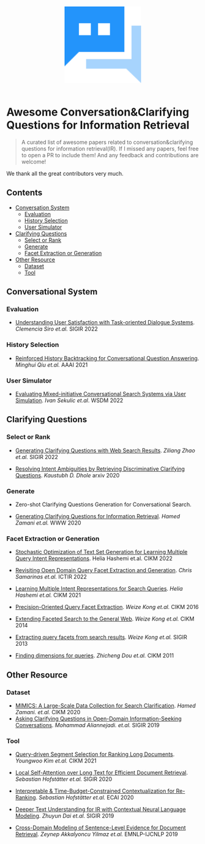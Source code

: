 <p align="center">
  <br>
  <img width="200" src="./imgs/logo.svg" alt="logo of awesome repository">
  <br>
  <br>
</p>

# Awesome Conversation&Clarifying Questions for Information Retrieval

> A curated list of awesome papers related to conversation&clarifying questions for information retrieval(IR). If I missed any papers, feel free to open a PR to include them! And any feedback and contributions are welcome! 

We thank all the great contributors very much.

## Contents

- [Conversation System](#conversational-system)
  * [Evaluation](#evaluation)        
  * [History Selection](#history-selection) 
  * [User Simulator](#user-simulator) 
- [Clarifying Questions](#clarifying-questions)
  - [Select or Rank](#select-or-rank) 
  - [Generate](#generate) 
  - [Facet Extraction or Generation](#facet-extraction-or-generation) 
- [Other Resource](#other-resource)
  - [Dataset](#dataset)
  - [Tool](#tool)




## Conversational System

### Evaluation

- [Understanding User Satisfaction with Task-oriented Dialogue Systems](https://arxiv.org/pdf/2204.12195.pdf). *Clemencia Siro et.al.* SIGIR 2022

### History Selection

- [Reinforced History Backtracking for Conversational Question Answering](https://ojs.aaai.org/index.php/AAAI/article/view/17617). *Minghui Qiu et.al.* AAAI 2021

### User Simulator

- [Evaluating Mixed-initiative Conversational Search Systems via User Simulation](https://arxiv.org/pdf/2204.08046v2.pdf). *Ivan Sekulic et.al*. WSDM 2022

## Clarifying Questions
### Select or Rank

- [Generating Clarifying Questions with Web Search Results](https://dl.acm.org/doi/10.1145/3477495.3531981). *Ziliang Zhao et.al.* SIGIR 2022

- [Resolving Intent Ambiguities by Retrieving Discriminative Clarifying Questions](https://arxiv.org/abs/2008.07559v1). *Kaustubh D. Dhole* arxiv 2020

### Generate

- Zero-shot Clarifying Questions Generation for Conversational Search.

- [Generating Clarifying Questions for Information Retrieval](https://www.microsoft.com/en-us/research/uploads/prod/2020/01/webconf-2020-camera-zamani-et-al.pdf). *Hamed Zamani et.al.* WWW 2020

### Facet Extraction or Generation

- [Stochastic Optimization of Text Set Generation for Learning Multiple Query Intent Representations](https://dl.acm.org/doi/10.1145/3511808.3557666). Helia Hashemi et.al. CIKM 2022

- [Revisiting Open Domain Query Facet Extraction and Generation](https://dl.acm.org/doi/abs/10.1145/3539813.3545138). *Chris Samarinas et.al.* ICTIR 2022
- [Learning Multiple Intent Representations for Search Queries](https://dl.acm.org/doi/pdf/10.1145/3459637.3482445). *Helia Hashemi et.al.* CIKM 2021
- [Precision-Oriented Query Facet Extraction](https://dl.acm.org/doi/pdf/10.1145/2983323.2983824). *Weize Kong et.al.* CIKM 2016
- [Extending Faceted Search to the General Web](https://dl.acm.org/doi/pdf/10.1145/2661829.2661964). *Weize Kong et.al.* CIKM 2014
- [Extracting query facets from search results](https://dl.acm.org/doi/pdf/10.1145/2484028.2484097). *Weize Kong et.al.* SIGIR 2013
- [Finding dimensions for queries](https://dl.acm.org/doi/10.1145/2063576.2063767). *Zhicheng Dou et.al.* CIKM 2011

## Other Resource

### Dataset

- [MIMICS: A Large-Scale Data Collection for Search Clarification](https://arxiv.org/pdf/2006.10174.pdf). *Hamed Zamani. et.al.* CIKM 2020
- [Asking Clarifying Questions in Open-Domain Information-Seeking Conversations](https://arxiv.org/abs/1907.06554). *Mohammad Aliannejadi. et.al.* SIGIR 2019

### Tool

- [Query-driven Segment Selection for Ranking Long Documents](https://arxiv.org/abs/2109.04611v1). *Youngwoo Kim et.al.* CIKM 2021
- [Local Self-Attention over Long Text for Efficient Document Retrieval](https://arxiv.org/abs/2005.04908). *Sebastian Hofstätter et.al.* SIGIR 2020
- [Interpretable & Time-Budget-Constrained Contextualization for Re-Ranking](https://arxiv.org/abs/2002.01854). *Sebastian Hofstätter et.al.* ECAI 2020

- [Deeper Text Understanding for IR with Contextual Neural Language Modeling](https://arxiv.org/abs/1905.09217v1). *Zhuyun Dai et.al.* SIGIR 2019                

- [Cross-Domain Modeling of Sentence-Level Evidence for Document Retrieval](https://aclanthology.org/D19-1352/). *Zeynep Akkalyoncu Yilmaz et.al.* EMNLP-IJCNLP 2019
